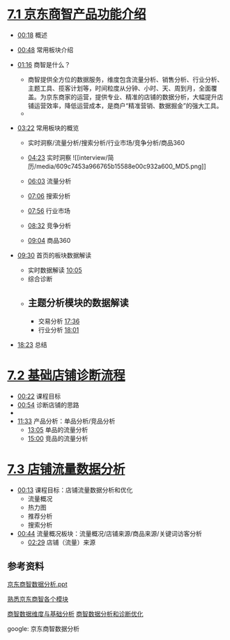 # [7.1 京东商智产品功能介绍](https://www.bilibili.com/video/BV1xB4y1W7Mp/?spm_id_from=333.999.0.0&vd_source=22af953ea4c09540ad1966711a2d53f0)

- [00:18](https://www.bilibili.com/video/BV1xB4y1W7Mp/?t=18.681915#t=18.68) 概述
- [00:48](https://www.bilibili.com/video/BV1xB4y1W7Mp/?t=48.012693#t=48.01) 常用板块介绍
- [01:16](https://www.bilibili.com/video/BV1xB4y1W7Mp/?t=76.087207#t=01:16.09) 商智是什么？
	- 商智提供全方位的数据服务，维度包含流量分析、销售分析、行业分析、主题工具、揽客计划等，时间粒度从分钟、小时、天、周到月，全面覆盖。为京东商家的运营，提供专业、精准的店铺的数据分析，大幅提升店铺运营效率，降低运营成本，是商户“精准营销、数据掘金”的强大工具。
	- 
- [03:22](https://www.bilibili.com/video/BV1xB4y1W7Mp/?t=202.468754#t=03:22.47) 常用板块的概览
	- 实时洞察/流量分析/搜索分析/行业市场/竞争分析/商品360
	- [04:23](https://www.bilibili.com/video/BV1xB4y1W7Mp/?t=263.854372#t=04:23.85) 实时洞察 
	![[interview/简历/media/609c7453a966765b15588e00c932a600_MD5.png]]
	
	- [06:03](https://www.bilibili.com/video/BV1xB4y1W7Mp/?t=363.405066#t=06:03.41) 流量分析
	- [07:06](https://www.bilibili.com/video/BV1xB4y1W7Mp/?t=426.956229#t=07:06.96) 搜索分析 
	- [07:56](https://www.bilibili.com/video/BV1xB4y1W7Mp/?t=476.286319#t=07:56.29) 行业市场
	- [08:32](https://www.bilibili.com/video/BV1xB4y1W7Mp/?t=512.030092#t=08:32.03) 竞争分析
	- [09:04](https://www.bilibili.com/video/BV1xB4y1W7Mp/?t=544.018106#t=09:04.02) 商品360

- [09:30](https://www.bilibili.com/video/BV1xB4y1W7Mp/?t=570.701819#t=09:30.70) 首页的板块数据解读
	- 实时数据解读 [10:05](https://www.bilibili.com/video/BV1xB4y1W7Mp/?t=605.738453#t=10:05.74) 
	- 综合诊断
	- 主题分析模块的数据解读
		- 
		- 交易分析 [17:36](https://www.bilibili.com/video/BV1xB4y1W7Mp/?t=1056.652967#t=17:36.65) 
		- 行业分析 [18:01](https://www.bilibili.com/video/BV1xB4y1W7Mp/?t=1081.26737#t=18:01.27) 
- [18:23](https://www.bilibili.com/video/BV1xB4y1W7Mp/?t=1103.836336#t=18:23.84) 总结

# [7.2 基础店铺诊断流程](https://www.bilibili.com/video/BV1xB4y1W7Mp?p=2&vd_source=22af953ea4c09540ad1966711a2d53f0)

- [00:22](https://www.bilibili.com/video/BV1xB4y1W7Mp?p=2&t=22.42166#t=22.42) 课程目标
- [00:54](https://www.bilibili.com/video/BV1xB4y1W7Mp?p=2&t=54.358259#t=54.36) 诊断店铺的思路
- 
- [11:33](https://www.bilibili.com/video/BV1xB4y1W7Mp?p=2&t=693.430732#t=11:33.43) 产品分析：单品分析/竞品分析
	- [13:05](https://www.bilibili.com/video/BV1xB4y1W7Mp?p=2&t=785.343509#t=13:05.34) 单品的流量分析
	- [15:00](https://www.bilibili.com/video/BV1xB4y1W7Mp?p=2&t=900.265495#t=15:00.27) 竞品的流量分析

# [7.3 店铺流量数据分析](https://www.bilibili.com/video/BV1xB4y1W7Mp?p=3&vd_source=22af953ea4c09540ad1966711a2d53f0)

- [00:13](https://www.bilibili.com/video/BV1xB4y1W7Mp?p=3&t=13.466933#t=13.47) 课程目标：店铺流量数据分析和优化
	- 流量概况
	- 热力图
	- 推荐分析
	- 搜索分析
- [00:44](https://www.bilibili.com/video/BV1xB4y1W7Mp?p=3&t=44.584323#t=44.58) 流量概况板块：流量概况/店铺来源/商品来源/关键词访客分析
	- [02:29](https://www.bilibili.com/video/BV1xB4y1W7Mp?p=3&t=149.379243#t=02:29.38) 店铺（流量）来源






## 参考资料
[京东商智数据分析.ppt](https://doc.mbalib.com/view/0ce84f07be7d7aea4e976cdc3931da31.html)

[熟悉京东商智各个模块](https://www.bilibili.com/video/BV1ja4y1T7zf/?spm_id_from=333.337.search-card.all.click&vd_source=22af953ea4c09540ad1966711a2d53f0)
[](https://space.bilibili.com/436854711/video)

[商智数据维度与基础分析](https://mtt.m.jd.com/video/875802910)
[商智数据分析和诊断优化](https://mtt.m.jd.com/video/890421011)

google: 京东商智数据分析